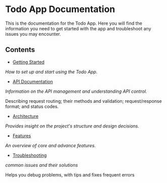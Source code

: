# Todo App Documentation

This is the documentation for the Todo App.
Here you will find the information you need to get started with the app and troubleshoot any issues you may encounter. 

## Contents

- [Getting Started](getting-started.md)

_How to set up and start using the Todo App._

- [API Documentation](api.md)

_Information on the API management and understanding API control._

Describing request routing; their methods and validation; request/response format; and status codes.

- [Architecture](architecture.md)

_Provides insight on the project's structure and design decisions._ 
- [Features](features.md)

_An overview of core and advance features._

- [Troubleshooting](troubleshooting.md)

_common issues and their solutions_

Helps you debug problems, with tips and fixes frequent errors 


<!-- i need to add more functionality to better improve my docs -->